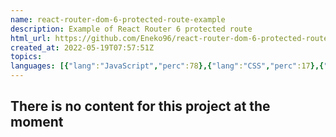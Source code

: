 ```yaml
---
name: react-router-dom-6-protected-route-example
description: Example of React Router 6 protected route
html_url: https://github.com/Eneko96/react-router-dom-6-protected-route-example
created_at: 2022-05-19T07:57:51Z
topics: 
languages: [{"lang":"JavaScript","perc":78},{"lang":"CSS","perc":17},{"lang":"HTML","perc":4}]
---
```

## There is no content for this project at the moment